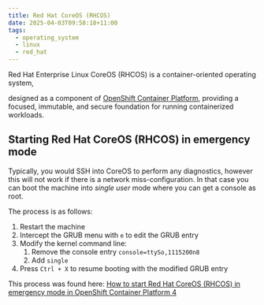 ```yaml
---
title: Red Hat CoreOS (RHCOS)
date: 2025-04-03T09:58:18+11:00
tags:
  - operating_system
  - linux
  - red_hat
---
```


Red Hat Enterprise Linux CoreOS (RHCOS) is a container-oriented operating system, 
<!--more-->
designed as a component of [OpenShift Container Platform](../tools/kubernetes/openshift), providing a focused, immutable, 
and secure foundation for running containerized workloads.

## Starting Red Hat CoreOS (RHCOS) in emergency mode

Typically, you would SSH into CoreOS to perform any diagnostics, however this will not work if there is a network miss-configuration.
In that case you can boot the machine into _single user_ mode where you can get a console as root.

The process is as follows:
1. Restart the machine
2. Intercept the GRUB menu with `e` to edit the GRUB entry
3. Modify the kernel command line:
   1. Remove the console entry `console=ttySo,1115200n8`
   2. Add `single`
4. Press `Ctrl + X` to resume booting with the modified GRUB entry

This process was found here: [How to start Red Hat CoreOS (RHCOS) in emergency mode in OpenShift Container Platform 4](https://access.redhat.com/solutions/5500131)


